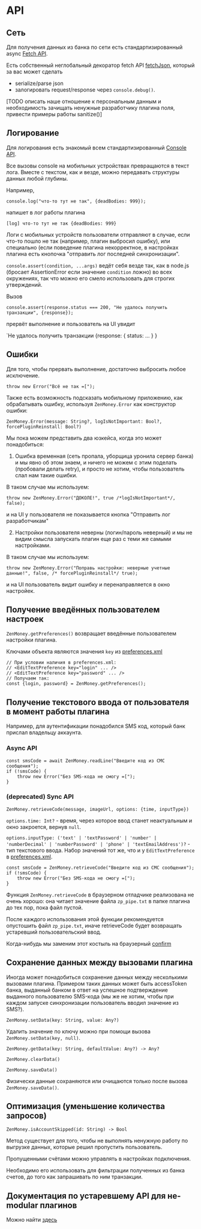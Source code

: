 # API

## Сеть

Для получения данных из банка по сети есть стандартизированный async [Fetch API](https://developer.mozilla.org/en-US/docs/Web/API/Fetch_API).

Есть собственный неглобальный декоратор fetch API [fetchJson](https://github.com/zenmoney/ZenPlugins/blob/master/src/common/network.js#L4), который за вас может сделать
- serialize/parse json
- залогировать request/response через `console.debug()`.

[TODO описать наше отношение к персональным данным и необходимость зачищать ненужные разработчику плагина поля, привести примеры работы sanitize()]

## Логирование

Для логирования есть знакомый всем стандартизированный [Console API](https://developer.mozilla.org/en-US/docs/Web/API/console).

Все вызовы console на мобильных устройствах превращаются в текст лога. Вместе с текстом, как и везде, можно передавать структуры данных любой глубины.

Например,

```
console.log("что-то тут не так", {deadBodies: 999});
```

напишет в лог работы плагина

```
[log] что-то тут не так {deadBodies: 999}
```

Логи с мобильных устройств пользователи отправляют в случае, если что-то пошло не так (например, плагин выбросил ошибку), или специально (если поведение плагина некорректное, в настройках плагина есть кнопочка "отправить лог последней синхронизации".

`console.assert(condition, ...args)` ведёт себя везде так, как в node.js (бросает AssertionError если значение `condition` ложно) во всех окружениях, так что можно его смело использовать для строгих утверждений.

Вызов

```
console.assert(response.status === 200, "Не удалось получить транзакции", {response});
```

прервёт выполнение и пользователь на UI увидит

`Не удалось получить транзакции {response: { status: ... } }

## Ошибки

Для того, чтобы прервать выполнение, достаточно выбросить любое исключение.

```
throw new Error("Всё не так =[");
```

Также есть возможность подсказать мобильному приложению, как обрабатывать ошибку, используя `ZenMoney.Error` как конструктор ошибки:

`ZenMoney.Error(message: String?, logIsNotImportant: Bool?, forcePluginReinstall: Bool?)`

Мы пока можем представить два юзкейса, когда это может понадобиться:

1. Ошибка временная (сеть пропала, уборщица уронила сервер банка) и мы явно об этом знаем, и ничего не можем с этим поделать (пробовали делать retry), и просто не хотим, чтобы пользователь слал нам такие ошибки.

В таком случае мы используем:

```
throw new ZenMoney.Error("ДОКОЛЕ!", true /*logIsNotImportant*/, false);
```

и на UI у пользователя не показывается кнопка "Отправить лог разработчикам"

2. Настройки пользователя неверны (логин/пароль неверный) и мы не видим смысла запускать плагин еще раз с теми же самыми настройками.

В таком случае мы используем:
```
throw new ZenMoney.Error("Поправь настройки: неверные учетные данные!", false, /* forcePluginReinstall*/ true);
```

и на UI пользователь видит ошибку и перенаправляется в окно настройек.

## Получение введённых пользователем настроек

`ZenMoney.getPreferences()` возвращает введённые пользователем настройки плагина.

Ключами объекта являются значения `key` из [preferences.xml](./files/preferences.xml.md)

```
// При условии наличия в preferences.xml:
// <EditTextPreference key="login" ... />
// <EditTextPreference key="password" ... />
// Получаем так:
const {login, password} = ZenMoney.getPreferences();
```

## Получение текстового ввода от пользователя в момент работы плагина

Например, для аутентификации понадобился SMS код, который банк прислал владельцу аккаунта.

### Async API

```
const smsCode = await ZenMoney.readLine("Введите код из СМС сообщения");
if (!smsCode) {
    throw new Error("Без SMS-кода не смогу =[");
}
```

### (deprecated) Sync API

`ZenMoney.retrieveCode(message, imageUrl, options: {time, inputType})`

`options.time: Int?` - время, через которое ввод станет неактуальным и окно закроется, вернув `null`.

`options.inputType: ('text' | 'textPassword' | 'number' | 'numberDecimal' | 'numberPassword' | 'phone' | 'textEmailAddress')?` - тип текстового ввода. Набор значений тот же, что и у `EditTextPreference` в [preferences.xml](docs/files/preferences.xml.md).

```
const smsCode = ZenMoney.retrieveCode("Введите код из СМС сообщения");
if (!smsCode) {
    throw new Error("Без SMS-кода не смогу =[");
}
```

Функция `ZenMoney.retrieveCode` в браузерном отладчике реализована не очень хорошо: она читает значение файла `zp_pipe.txt` в папке плагина до тех пор, пока файл пустой.

После каждого использования этой функции рекомендуется опустошить файл `zp_pipe.txt`, иначе retrieveCode будет возвращать устаревший пользовательский ввод.

Когда-нибудь мы заменим этот костыль на браузерный [confirm](https://developer.mozilla.org/en-US/docs/Web/API/Window/confirm)

## Сохранение данных между вызовами плагина

Иногда может понадобиться сохранение данных между несколькими вызовами плагина.
Примером таких данных может быть accessToken банка, выданный банком в ответ на успешное подтверждение выданного пользователю SMS-кода (мы же не хотим, чтобы при каждом запуске синхронизации пользователь вводил значение из SMS?).

`ZenMoney.setData(key: String, value: Any?)`

Удалить значение по ключу можно при помощи вызова `ZenMoney.setData(key, null)`.

`ZenMoney.getData(key: String, defaultValue: Any?) -> Any?`

`ZenMoney.clearData()`

`ZenMoney.saveData()`

Физически данные сохраняются или очищаются только после вызова `ZenMoney.saveData()`.

## Оптимизация (уменьшение количества запросов)

`ZenMoney.isAccountSkipped(id: String) -> Bool`

Метод существует для того, чтобы не выполнять ненужную работу по выгрузке данных, которые решил пропустить пользователь.

Пропущенными счётами можно управлять в настройках подключения.

Необходимо его использовать для фильтрации полученных из банка счетов, до того как запрашивать по ним транзакции.

## Документация по устаревшему API для не-modular плагинов

Можно найти [здесь](./deprecatedApi.md)
